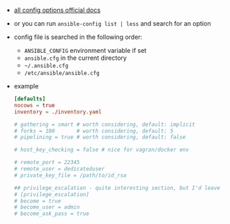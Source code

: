 - [all config options official docs](https://docs.ansible.com/ansible/latest/reference_appendices/config.html)
- or you can run `ansible-config list | less` and search for an option
- config file is searched in the following order:
    - `ANSIBLE_CONFIG` environment variable if set
    - `ansible.cfg` in the current directory
    - `~/.ansible.cfg`
    - `/etc/ansible/ansible.cfg`

- example
    ```toml
    [defaults]
    nocows = true
    inventory = ./inventory.yaml

    # gathering = smart # worth considering, default: implicit
    # forks = 100       # worth considering, default: 5
    # pipelining = true # worth considering, default: false

    # host_key_checking = false # nice for vagran/docker env

    # remote_port = 22345
    # remote_user = dedicateduser
    # private_key_file = /path/to/id_rsa

    ## privilege_escalation - quite interesting section, but I'd leave it default
    # [privilege_escalation]
    # become = true
    # become_user = admin
    # become_ask_pass = true
    ```
